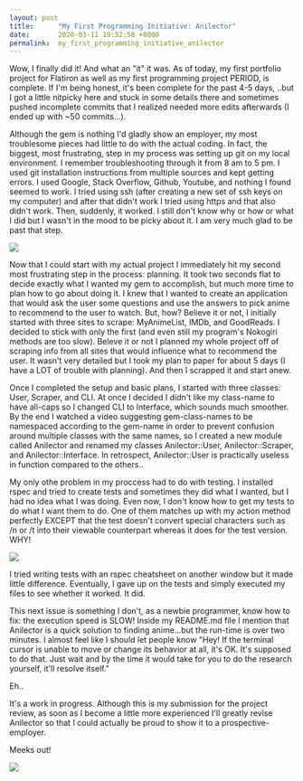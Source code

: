 ```yaml
---
layout: post
title:      "My First Programming Initiative: Anilector"
date:       2020-03-11 19:52:58 +0000
permalink:  my_first_programming_initiative_anilector
---
```



Wow, I finally did it! And what an "it" it was. As of today, my first portfolio project for Flatiron as well as my first programming project PERIOD, is complete. If I'm being honest, it's been complete for the past 4-5 days, ..but I got a little nitpicky here and stuck in some details there and sometimes pushed incomplete commits that I realized needed more edits afterwards (I ended up with ~50 commits...).

Although the gem is nothing I'd gladly show an employer, my most troublesome pieces had little to do with the actual coding. In fact, the biggest, most frustrating, step in my process was setting up git on my local environment. I remember troubleshooting through it from 8 am to 5 pm. I used git installation instructions from multiple sources and kept getting errors. I used Google, Stack Overflow, Github, Youtube, and nothing I found seemed to work. I tried using ssh (after creating a new set of ssh keys on my computer) and after that didn't work I tried using https and that also didn't work. Then, suddenly, it worked. I still don't know why or how or what I did but I wasn't in the mood to be picky about it. I am very much glad to be past that step.

![](https://i.imgflip.com/3s7639.jpg)

Now that I could start with my actual project I immediately hit my second most frustrating step in the process: planning. It took two seconds flat to decide exactly what I wanted my gem to accomplish, but much more time to plan how to go about doing it. I knew that I wanted to create an application that would ask the user some questions and use the answers to pick anime to recommend to the user to watch. But, how? Believe it or not, I initially started with three sites to scrape: MyAnimeList, IMDb, and GoodReads. I decided to stick with only the first (and even still my program's Nokogiri methods are too slow). Beleve it or not I planned my whole project off of scraping info from all sites that would influence what to recommend the user. It wasn't very detailed but I took my plan to paper for about 5 days (I have a LOT of trouble with planning). And then I scrapped it and start anew.

Once I completed the setup and basic plans, I started with three classes: User, Scraper, and CLI. At once I decided I didn't like my class-name to have all-caps so I changed CLI to Interface, which sounds much smoother. By the end I watched a video suggesting gem-class-names to be namespaced according to the gem-name in order to prevent confusion around multiple classes with the same names, so I created a new module called Anilector and renamed my classes Anilector::User, Anilector::Scraper, and Anilector::Interface. In retrospect, Anilector::User is practically useless in function compared to the others..

My only othe problem in my proccess had to do with testing. I installed rspec and tried to create tests and sometimes they did what I wanted, but I had no idea what I was doing. Even now, I don't know how to get my tests to do what I want them to do. One of them matches up with my action method perfectly EXCEPT that the test doesn't convert special characters such as /n or /t into their viewable counterpart whereas it does for the test version. WHY! 

![](https://media.giphy.com/media/naiatn5LxTOsU/giphy.gif)

I tried writing tests with an rspec cheatsheet on another window but it made little difference. Eventually, I gave up on the tests and simply executed my files to see whether it worked. It did.

This next issue is something I don't, as a newbie programmer, know how to fix: the execution speed is SLOW! Inside my README.md file I mention that Anilector is a quick solution to finding anime...but the run-time is over two minutes. I almost feel like I should let people know "Hey! If the terminal cursor is unable to move or change its behavior at all, it's OK. It's supposed to do that. Just wait and by the time it would take for you to do the research yourself, it'll resolve itself."

Eh..

It's a work in progress. Although this is my submission for the project review, as soon as I become a little more experienced I'll greatly revise Anilector so that I could actually be proud to show it to a prospective-employer.

Meeks out!

![](https://media.giphy.com/media/eSwGh3YK54JKU/giphy.gif)


